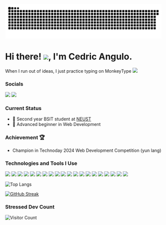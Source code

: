![snake-graph](/github-user-contribution.svg)

# Hi there! <img src="https://media.giphy.com/media/hvRJCLFzcasrR4ia7z/giphy.gif" width="30px">, I'm **Cedric Angulo**.
When I run out of ideas, I just practice typing on MonkeyType <img src="https://media.giphy.com/media/WUlplcMpOCEmTGBtBW/giphy.gif" width="30">

### Socials

<a href="https://www.facebook.com/bryan308.20" target="_blank"><img src="https://img.shields.io/badge/Angulo Cedric-1877F2?style=for-the-badge&logo=facebook&logoColor=white"></a>
<a href="https://m.me/bryan308.20" target="_blank"><img src="https://img.shields.io/badge/Angulo Cedric-1877F2?style=for-the-badge&logo=messenger&logoColor=white"></a>

### Current Status

- 💼 Second year BSIT student at <a href="https://neust.edu.ph/" target="_blank">NEUST</a>
- 🌱 Advanced beginner in Web Development

### Achievement 🏆

- Champion in Technoday 2024 Web Development Competition (yun lang)

### Technologies and Tools I Use

<img src="https://img.shields.io/badge/html5-%23E34F26.svg?style=for-the-badge&logo=html5&logoColor=white"> <img src="https://img.shields.io/badge/css3%20-%2314354C.svg?&style=for-the-badge&logo=css3&logoColor=white"> <img src="https://img.shields.io/badge/tailwindcss-0F172A.svg?&style=for-the-badge&logo=TailwindCSS&logoColor=38BDF8"> <img src="https://img.shields.io/badge/javascript%20-%23323330.svg?&style=for-the-badge&logo=javascript&logoColor=%23F7DF1E"> <img src="https://img.shields.io/badge/Node%20js-339933?style=for-the-badge&logo=nodedotjs&logoColor=white"> <img src="https://img.shields.io/badge/php-%23777BB4.svg?style=for-the-badge&logo=php&logoColor=white"> <img src="https://img.shields.io/badge/c++-%2300599C.svg?style=for-the-badge&logo=c%2B%2B&logoColor=white"> <img src="https://img.shields.io/badge/mysql-%2300000f.svg?style=for-the-badge&logo=mysql&logoColor=white"> <img src="https://img.shields.io/badge/XAMPP-white?logo=xampp&logoColor=fb7a24&style=for-the-badge"> <img src="https://img.shields.io/badge/Composer-885630?style=for-the-badge&logo=Composer&logoColor=white"> <img src="https://img.shields.io/badge/vercel-%23000000.svg?style=for-the-badge&logo=vercel&logoColor=white"> <img src="https://img.shields.io/badge/-VS%20Code-000000?style=for-the-badge&logo=Visual-studio-code&logoColor=blue"> <img src="https://img.shields.io/badge/Adobe%20Photoshop-31A8FF?style=for-the-badge&logo=Adobe%20Photoshop&logoColor=black"> <img src="https://img.shields.io/badge/prettier-1A2C34?style=for-the-badge&logo=prettier&logoColor=F7BA3E"> <img src="https://img.shields.io/badge/Brave-FF1B2D?style=for-the-badge&logo=Brave&logoColor=white"> <img src="https://img.shields.io/badge/Git-F1502F?style=for-the-badge&logo=Git&logoColor=white"> <img src="https://img.shields.io/badge/npm-%23CB3837.svg?style=for-the-badge&logo=npm&logoColor=white"> <img src="https://img.shields.io/badge/nextjs-%23000000.svg?style=for-the-badge&logo=nextdotjs&logoColor=white"> <img src="https://img.shields.io/badge/mdx-%23000000.svg?style=for-the-badge&logo=mdx&logoColor=white"> <img src="https://img.shields.io/badge/GitHub%20Copilot-000000?style=for-the-badge&logo=github-copilot&logoColor=white">

![Top Langs](https://github-readme-stats.vercel.app/api/top-langs/?username=bryan308&theme=shadow_green&hide_progress=true&cache_seconds=21600)

[![GitHub Streak](https://streak-stats.demolab.com?user=bryan308&theme=shadow-green&hide_border=true&date_format=M%20j%5B%2C%20Y%5D)](https://git.io/streak-stats)

### Stressed Dev Count
![Visitor Count](https://profile-counter.glitch.me/{bryan308}/count.svg)
